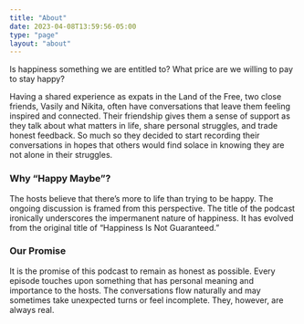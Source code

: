 ```yaml
---
title: "About"
date: 2023-04-08T13:59:56-05:00
type: "page"
layout: "about"
---
```


Is happiness something we are entitled to? What price are we willing to pay to stay happy?

Having a shared experience as expats in the Land of the Free, two close friends, Vasily and Nikita, often have conversations that leave them feeling inspired and connected. Their friendship gives them a sense of support as they talk about what matters in life, share personal struggles, and trade honest feedback. So much so they decided to start recording their conversations in hopes that others would find solace in knowing they are not alone in their struggles.

### Why “Happy Maybe”?

The hosts believe that there’s more to life than trying to be happy. The ongoing discussion is framed from this perspective. The title of the podcast ironically underscores the impermanent nature of happiness. It has evolved from the original title of “Happiness Is Not Guaranteed.” 

### Our Promise

It is the promise of this podcast to remain as honest as possible. Every episode touches upon something that has personal meaning and importance to the hosts. The conversations flow naturally and may sometimes take unexpected turns or feel incomplete. They, however, are always real.
